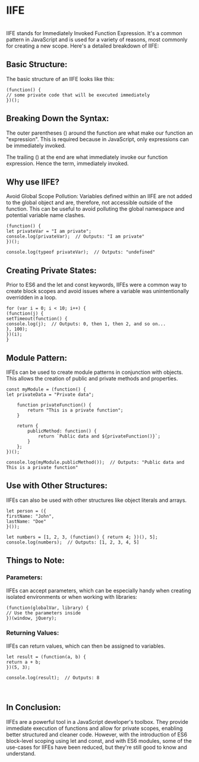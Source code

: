# IIFE 
<br/>
IIFE stands for Immediately Invoked Function Expression. It's a common pattern in JavaScript and is used for a variety of reasons, most commonly for creating a new scope. Here's a detailed breakdown of IIFE:

## Basic Structure:
The basic structure of an IIFE looks like this:

```
(function() {
// some private code that will be executed immediately
})();
```
## Breaking Down the Syntax:
The outer parentheses () around the function are what make our function an "expression". This is required because in JavaScript, only expressions can be immediately invoked.

The trailing () at the end are what immediately invoke our function expression. Hence the term, immediately invoked.

## Why use IIFE?
Avoid Global Scope Pollution: Variables defined within an IIFE are not added to the global object and are, therefore, not accessible outside of the function. This can be useful to avoid polluting the global namespace and potential variable name clashes.

```
(function() {
let privateVar = "I am private";
console.log(privateVar);  // Outputs: "I am private"
})();

console.log(typeof privateVar);  // Outputs: "undefined"
```
## Creating Private States: 
Prior to ES6 and the let and const keywords, IIFEs were a common way to create block scopes and avoid issues where a variable was unintentionally overridden in a loop.

```
for (var i = 0; i < 10; i++) {
(function(j) {
setTimeout(function() {
console.log(j);  // Outputs: 0, then 1, then 2, and so on...
}, 100);
})(i);
}
```
## Module Pattern:
IIFEs can be used to create module patterns in conjunction with objects. This allows the creation of public and private methods and properties.

```
const myModule = (function() {
let privateData = "Private data";

    function privateFunction() {
        return "This is a private function";
    }

    return {
        publicMethod: function() {
            return `Public data and ${privateFunction()}`;
        }
    };
})();

console.log(myModule.publicMethod());  // Outputs: "Public data and This is a private function"
```
## Use with Other Structures: 
IIFEs can also be used with other structures like object literals and arrays.

```
let person = ({
firstName: "John",
lastName: "Doe"
}());

let numbers = [1, 2, 3, (function() { return 4; })(), 5];
console.log(numbers);  // Outputs: [1, 2, 3, 4, 5]
```
## Things to Note:
### Parameters: 
IIFEs can accept parameters, which can be especially handy when creating isolated environments or when working with libraries:

```
(function(globalVar, library) {
// Use the parameters inside
})(window, jQuery);
```
### Returning Values: 
IIFEs can return values, which can then be assigned to variables.

```
let result = (function(a, b) {
return a + b;
})(5, 3);

console.log(result);  // Outputs: 8
```
<br/>

## In Conclusion:
IIFEs are a powerful tool in a JavaScript developer's toolbox. They provide immediate execution of functions and allow for private scopes, enabling better structured and cleaner code. However, with the introduction of ES6 block-level scoping using let and const, and with ES6 modules, some of the use-cases for IIFEs have been reduced, but they're still good to know and understand.
